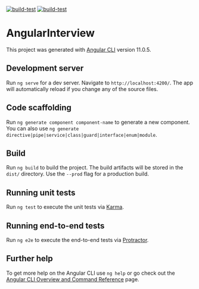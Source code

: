 [![build-test](https://github.com/InnocentCivilian/Interview.Angular/workflows/build-test/badge.svg)](https://github.com/InnocentCivilian/Interview.Angular/actions?query=workflow%3Abuild-test)
[![build-test](https://raw.githubusercontent.com/InnocentCivilian/Interview.Angular/master/.github/badges/coverage.svg)](https://raw.githubusercontent.com/InnocentCivilian/Interview.Angular//master/.github/badges/coverage.svg)

# AngularInterview

This project was generated with [Angular CLI](https://github.com/angular/angular-cli) version 11.0.5.

## Development server

Run `ng serve` for a dev server. Navigate to `http://localhost:4200/`. The app will automatically reload if you change any of the source files.

## Code scaffolding

Run `ng generate component component-name` to generate a new component. You can also use `ng generate directive|pipe|service|class|guard|interface|enum|module`.

## Build

Run `ng build` to build the project. The build artifacts will be stored in the `dist/` directory. Use the `--prod` flag for a production build.

## Running unit tests

Run `ng test` to execute the unit tests via [Karma](https://karma-runner.github.io).

## Running end-to-end tests

Run `ng e2e` to execute the end-to-end tests via [Protractor](http://www.protractortest.org/).

## Further help

To get more help on the Angular CLI use `ng help` or go check out the [Angular CLI Overview and Command Reference](https://angular.io/cli) page.
